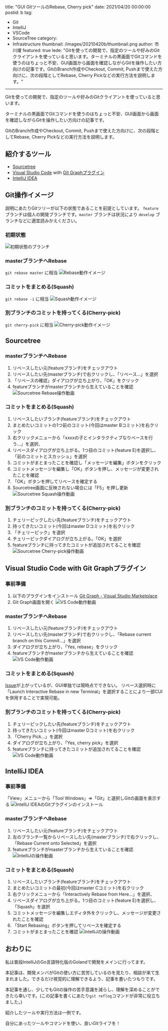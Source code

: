 title: "GUI GitツールのRebase, Cherry pick"
date: 2021/04/20 00:00:00
postid: b
tag:
  - Git
  - IntelliJ
  - VSCode
  - SourceTree
category:
  - Infrastructure
thumbnail: /images/20210420b/thumbnail.png
author: 市川燿
featured: true
lede: "Gitを使っての開発で、指定のツールや好みのGitクライアントを使っていると思います。ターミナルの黒画面でGitコマンドを使うのはちょっと不安、GUI画面から画面を確認しながらGitを操作したい方向けの記事です。GitのBranch作成やCheckout, Commit, Pushまで使えた方向けに、次の段階としてRebase, Cherry Pickなどの実行方法を説明します。"
---

Gitを使っての開発で、指定のツールや好みのGitクライアントを使っていると思います。

ターミナルの黒画面でGitコマンドを使うのはちょっと不安、GUI画面から画面を確認しながらGitを操作したい方向けの記事です。

GitのBranch作成やCheckout, Commit, Pushまで使えた方向けに、次の段階としてRebase, Cherry Pickなどの実行方法を説明します。

## 紹介するツール
- [Sourcetree](https://www.sourcetreeapp.com)
- [Visual Studio Code](https://code.visualstudio.com) with [Git Graphプラグイン](https://marketplace.visualstudio.com/items?itemName=mhutchie.git-graph)
- [IntelliJ IDEA](https://www.jetbrains.com/idea/)


## Git操作イメージ
説明にあたりGitツリーが以下の状態であることを前提としています。
`feature` ブランチは個人の開発ブランチです。`master` ブランチは状況により `develop` ブランチなどに適宜読みかえください。

### 初期状態
![初期状態のブランチ](/images/20210420b/commit_base.png)

### masterブランチへRebase
`git rebase master` に相当
![Rebase動作イメージ](/images/20210420b/commit_rebase_master.png)


### コミットをまとめる(Squash)
`git rebase -i` に相当
![Squash動作イメージ](/images/20210420b/commit_rebase_squash.png)


### 別ブランチのコミットを持ってくる(Cherry-pick)
`git cherry-pick` に相当
![Cherry-pick動作イメージ](/images/20210420b/2021-03-26-16-34-37.png)

## Sourcetree

### masterブランチへRebase

1. リベースしたい元(featureブランチ)をチェックアウト
2. リベースしたい先(masterブランチ)で右クリックし、「リベース...」を選択
3. 「リベースの確認」ダイアログが立ち上がり、「OK」をクリック
4. featureブランチがmasterブランチから生えていることを確認
![Sourcetree Rebase操作動画](/images/20210420b/sourcetree_rebase_master.gif)


### コミットをまとめる(Squash)

1. リベースしたいブランチ(featureブランチ)をチェックアウト
2. まとめたいコミットの1つ前のコミット(今回はmaster Bコミット)を右クリック
3. 右クリックメニューから「xxxxの子とインタラクティブなりベースを行う...」を選択、
4. リベースダイアログが立ち上がる。1つ目のコミット(feature E)を選択し、「前のコミットとスカッシュ」を選択
5. コミットがまとまったことを確認し「メッセージを編集」ボタンをクリック
6. コミットメッセージを編集し「OK」ボタンを押し、メッセージが変更されたことを確認
7. 「OK」ボタンを押してリベースを確定する
8. Sourcetree画面に反映されない場合には「F5」を押し更新
![Sourcetree Squash操作動画](/images/20210420b/sourcetree_rebase_squash.gif)


### 別ブランチのコミットを持ってくる(Cherry-pick)

1. チェリーピックしたい先(featureブランチ)をチェックアウト
2. 持ってきたいコミット(今回はmaster Dコミット)を右クリック
3. 「チェリーピック」を選択
4. チェリーピックダイアログが立ち上がる。「OK」を選択
5. featureブランチに持ってきたコミットが追加されてることを確認
![Sourcetree Cherry-pick操作動画](/images/20210420b/sourcetree_cherrypick.gif)


## Visual Studio Code with Git Graphプラグイン

### 事前準備

1. 以下のプラグインをインストール
    [Git Graph - Visual Studio Marketplace](https://marketplace.visualstudio.com/items?itemName=mhutchie.git-graph)
2. Git Graph画面を開く
![VS Code動作動画](/images/20210420b/gitgraph_open.gif)

### masterブランチへRebase

1. リベースしたい元(featureブランチ)をチェックアウト
2. リベースしたい先(masterブランチ)で右クリックし、「Rebase current branch on this Commit...」を選択
3. ダイアログが立ち上がり、「Yes, rebase」をクリック
4. featureブランチがmasterブランチから生えていることを確認
![VS Code動作動画](/images/20210420b/gitgraph_rebase_master.gif)

### コミットをまとめる(Squash)
[Issue](https://github.com/mhutchie/vscode-git-graph/issues/410)が上がっているが、GUI単独では現時点でできない。
リベース選択時に「Launch Interactive Rebase in new Terminal」を選択することにより一部CUIを併用することで実現可能。

### 別ブランチのコミットを持ってくる(Cherry-pick)

1. チェリーピックしたい先(featureブランチ)をチェックアウト
2. 持ってきたいコミット(今回はmaster Dコミット)を右クリック
3. 「Cherry Pick...」を選択
4. ダイアログが立ち上がり、「Yes, cherry pick」を選択
5. featureブランチに持ってきたコミットが追加されてることを確認
![VS Code動作動画](/images/20210420b/gitgraph_cherrypick.gif)

## IntelliJ IDEA

### 事前準備

「View」メニューから「Tool Windows」⇒「Git」と選択しGitの画面を表示する
![IntelliJ IDEAのGitプラグインのインストール](/images/20210420b/intellij_open.gif)


### masterブランチへRebase

1. リベースしたい元(featureブランチ)をチェックアウト
2. 左のブランチ一覧からリベースしたい先(masterブランチ)で右クリックし、「Rebase Current onto Selected」を選択
3. featureブランチがmasterブランチから生えていることを確認
![IntelliJの操作動画](/images/20210420b/intellij_rebase_master.gif)

### コミットをまとめる(Squash)

1. リベースしたいブランチ(featureブランチ)をチェックアウト
2. まとめたいコミットの最初(今回はmaster Cコミット)を右クリック
3. 右クリックメニューから「Interactively Rebase from Here...」を選択、
4. リベースダイアログが立ち上がる。1つ目のコミット(feature E)を選択し、「Squash」を選択
5. コミットメッセージを編集しエディタ外をクリックし、メッセージが変更されたことを確認
6. 「Start Rebasing」ボタンを押してリベースを確定する
7. コミットがまとまったことを確認
![IntelliJの操作動画](/images/20210420b/intellij_rebase_squash.gif)

## おわりに

私は普段IntelliJのGo言語特化版のGolandで開発をメインに行ってます。

本記事は、開発メンバがGitの使い方に苦労しているのを見たり、相談が来て生まれました。できるだけ視覚的に理解できるよう、記事を書いたつもりです。

本記事を通し、少しでもGitの操作の苦手意識を減らし、理解を深めることができたら幸いです。(この記事を書くにあたり`git reflog`コマンドが非常に役立ちました。)

紹介したツールや実行方法は一例です。

自分にあったツールやコマンドを使い、良いGitライフを！

